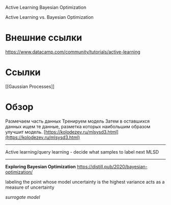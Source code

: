 
Active Learning
Bayesian Optimization

Active Learning vs. Bayesian Optimization

# Внешние ссылки

https://www.datacamp.com/community/tutorials/active-learning

# Ссылки

[[Gaussian Processes]]

# Обзор

Размечаем часть данных
Тренируем модель
Затем в оставшихся данных ищем те данные, разметка которых наибольшим образом улучшит модель.
[https://kolodezev.ru/mlsysd3.html](https://kolodezev.ru/mlsysd3.html)

---

Active learning/query learning - decide what samples to label next
MLSD

---

**Exploring Bayesian Optimization**
https://distill.pub/2020/bayesian-optimization/

labeling the point whose model uncertainty is the highest
variance acts as a measure of uncertainty

_surrogate model_